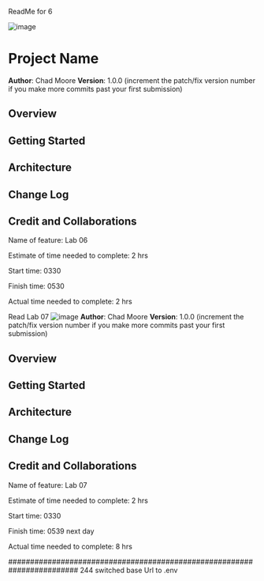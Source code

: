 ReadMe for 6

![image](https://user-images.githubusercontent.com/100101108/164121716-43c76c84-9cac-4d5d-ab94-a5888585de05.png)


# Project Name

**Author**: Chad Moore
**Version**: 1.0.0 (increment the patch/fix version number if you make more commits past your first submission)

## Overview
<!-- Searches for longitude and lat of a location and returns an image) -->

## Getting Started
<!--download the app get an api key ? -->

## Architecture
<!-- React javascript bootstrap  -->

## Change Log
<!-- No idea. -->

## Credit and Collaborations
<!-- no one esle involved-->

Name of feature: Lab 06

Estimate of time needed to complete: 2 hrs

Start time: 0330

Finish time: 0530

Actual time needed to complete: 2 hrs




Read Lab 07
![image](https://user-images.githubusercontent.com/100101108/164121691-e97789f0-5221-410f-99e3-29c7f4faf027.png)
**Author**: Chad Moore
**Version**: 1.0.0 (increment the patch/fix version number if you make more commits past your first submission)

## Overview
<!-- Searches for longitude and lat of a location and returns an image -->

## Getting Started
<!--download the app get an api key ? -->

## Architecture
<!-- React javascript bootstrap  -->

## Change Log
<!-- fixed the weather card -->

## Credit and Collaborations
<!-- no one esle involved-->

Name of feature: Lab 07

Estimate of time needed to complete: 2 hrs

Start time: 0330

Finish time: 0539 next day 

Actual time needed to complete: 8  hrs




########################################################################
244 switched base Url to .env 